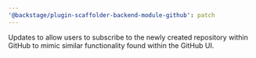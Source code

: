 ```yaml
---
'@backstage/plugin-scaffolder-backend-module-github': patch
---
```


Updates to allow users to subscribe to the newly created repository within GitHub to mimic similar functionality found within the GitHub UI.
